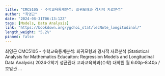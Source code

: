 ```yaml
---
title: "CMC5105 - 수학교육통계분석: 회귀모형과 경시적 자료분석"
author: "최영근"
date: "2024-08-31T06:13:12Z"
tags: [Models, Data Analysis]
link: "https://bookdown.org/ygchoi_stat/lecNote_longitudinal/"
length_weight: "5.2%"
pinned: false
---
```


최영근 CMC5105 - 수학교육통계분석: 회귀모형과 경시적 자료분석 (Statistical Analysis for Mathematics Educaiton: Regression Models and Longitudinal Data Analysis) 2024-2학기 성균관대 교과교육학과(수학) 대학원 월 6:00p–8:40p / 호암관 ...
